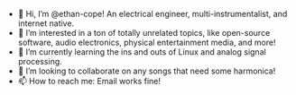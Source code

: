 - 👋 Hi, I’m @ethan-cope! An electrical engineer, multi-instrumentalist, and internet native.
- 👀 I’m interested in a ton of totally unrelated topics, like open-source software, audio electronics, physical entertainment media, and more!
- 🌱 I’m currently learning the ins and outs of Linux and analog signal processing.
- 💞️ I’m looking to collaborate on any songs that need some harmonica!
- 📫 How to reach me: Email works fine!

<!---
ethan-cope/ethan-cope is a ✨ special ✨ repository because its `README.md` (this file) appears on your GitHub profile.
You can click the Preview link to take a look at your changes.
--->
